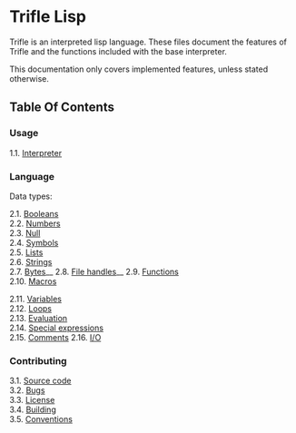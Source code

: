 # Trifle Lisp

Trifle is an interpreted lisp language. These files document the
features of Trifle and the functions included with the base
interpreter.

This documentation only covers implemented features, unless stated
otherwise.

## Table Of Contents

### Usage

1.1. [Interpreter](Interpreter.md)  

### Language

Data types:

2.1. [Booleans](Booleans.md)  
2.2. [Numbers](Numbers.md)  
2.3. [Null](Null.md)  
2.4. [Symbols](Symbols.md)  
2.5. [Lists](Lists.md)  
2.6. [Strings](Strings.md)  
2.7. [Bytes](Bytes.md)__
2.8. [File handles](File-Handles.md)__
2.9. [Functions](Functions.md)  
2.10. [Macros](Macros.md)

2.11. [Variables](Variables.md)  
2.12. [Loops](Loops.md)  
2.13. [Evaluation](Evaluation.md)  
2.14. [Special expressions](Special-Expressions.md)  
2.15. [Comments](Comments.md)
2.16. [I/O](IO.md)

### Contributing

3.1. [Source code](https://github.com/wilfred/trifle)  
3.2. [Bugs](https://github.com/wilfred/trifle/issues)  
3.3. [License](License.md)  
3.4. [Building](Building.md)  
3.5. [Conventions](Conventions.md)  
